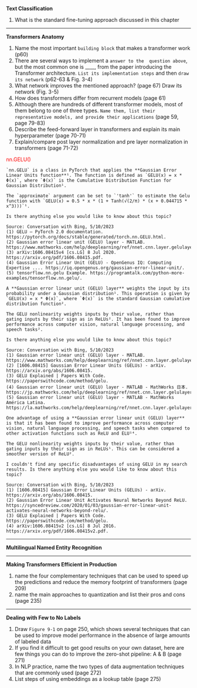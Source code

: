 **Text Classification**
1. What is the standard fine-tuning approach discussed in this chapter

---

**Transformers Anatomy**
1. Name the most important `building block` that makes a transformer work (p60)
1. There are several ways to implement a `answer to the 
  question above`, but the most common one is ____, 
  from the paper introducing the Transformer architecture. 
  `List its implementation steps` and then `draw its network` (p62-63 \& Fig. 3-4)
1. What network improves the mentioned approach? (page 67) Draw its network (Fig. 3-5)
1. How does transformers differ from recurrent models (page 61)
1. Although there are hundreds of different transformer models, most of them 
  belong to one of three types. `Name them, list their representative models,
  and provide their applications` (page 59, page 79-83)
1. Describe the feed-forward layer in transformers and explain its 
  main hyperparameter (page 70-71)
1. Explain/compare post layer normalization and pre layer normalization in 
  transformers (page 71-72)


<font color=#ff0000>nn.GELU()</font>

    `nn.GELU` is a class in PyTorch that applies the **Gaussian Error Linear Units function**¹. The function is defined as `GELU(x) = x * Φ(x)`, where `Φ(x)` is the Cumulative Distribution Function for Gaussian Distribution¹.

    The `approximate` argument can be set to `'tanh'` to estimate the Gelu function with `GELU(x) = 0.5 * x * (1 + Tanh(√(2/π) * (x + 0.044715 * x^3)))`¹.

    Is there anything else you would like to know about this topic?

    Source: Conversation with Bing, 5/10/2023
    (1) GELU — PyTorch 2.0 documentation. https://pytorch.org/docs/stable/generated/torch.nn.GELU.html.
    (2) Gaussian error linear unit (GELU) layer - MATLAB. https://www.mathworks.com/help/deeplearning/ref/nnet.cnn.layer.gelulayer.html.
    (3) arXiv:1606.08415v4 [cs.LG] 8 Jul 2020. https://arxiv.org/pdf/1606.08415.pdf.
    (4) Gaussian Error Linear Unit (GELU) - OpenGenus IQ: Computing Expertise .... https://iq.opengenus.org/gaussian-error-linear-unit/.
    (5) tensorflow.nn.gelu Example. https://programtalk.com/python-more-examples/tensorflow.nn.gelu/.

    A **Gaussian error linear unit (GELU) layer** weights the input by its probability under a Gaussian distribution¹. This operation is given by `GELU(x) = x * Φ(x)`, where `Φ(x)` is the standard Gaussian cumulative distribution function².

    The GELU nonlinearity weights inputs by their value, rather than gating inputs by their sign as in ReLUs². It has been found to improve performance across computer vision, natural language processing, and speech tasks².

    Is there anything else you would like to know about this topic?

    Source: Conversation with Bing, 5/10/2023
    (1) Gaussian error linear unit (GELU) layer - MATLAB. https://www.mathworks.com/help/deeplearning/ref/nnet.cnn.layer.gelulayer.html.
    (2) [1606.08415] Gaussian Error Linear Units (GELUs) - arXiv. https://arxiv.org/abs/1606.08415.
    (3) GELU Explained | Papers With Code. https://paperswithcode.com/method/gelu.
    (4) Gaussian error linear unit (GELU) layer - MATLAB - MathWorks 日本. https://jp.mathworks.com/help/deeplearning/ref/nnet.cnn.layer.gelulayer.html.
    (5) Gaussian error linear unit (GELU) layer - MATLAB - MathWorks América Latina. https://la.mathworks.com/help/deeplearning/ref/nnet.cnn.layer.gelulayer.html.

    One advantage of using a **Gaussian error linear unit (GELU) layer** is that it has been found to improve performance across computer vision, natural language processing, and speech tasks when compared to other activation functions such as ReLU and ELU¹⁴.

    The GELU nonlinearity weights inputs by their value, rather than gating inputs by their sign as in ReLUs¹. This can be considered a smoother version of ReLU².

    I couldn't find any specific disadvantages of using GELU in my search results. Is there anything else you would like to know about this topic?

    Source: Conversation with Bing, 5/10/2023
    (1) [1606.08415] Gaussian Error Linear Units (GELUs) - arXiv. https://arxiv.org/abs/1606.08415.
    (2) Gaussian Error Linear Unit Activates Neural Networks Beyond ReLU. https://syncedreview.com/2020/01/03/gaussian-error-linear-unit-activates-neural-networks-beyond-relu/.
    (3) GELU Explained | Papers With Code. https://paperswithcode.com/method/gelu.
    (4) arXiv:1606.08415v2 [cs.LG] 8 Jul 2016. https://arxiv.org/pdf/1606.08415v2.pdf.

---

**Multilingual Named Entity Recognition**

---

**Making Transformers Efficient in Production**
1. name the four complementary techniques that can be used to speed up the 
  predictions and reduce the memory footprint of transformers (page 209)
2. name the main approaches to quantization and list their pros and cons
  (page 235)

---

**Dealing with Few to No Labels**
1. Draw `Figure 9-1` on page 250, which shows several techniques that can be 
   used to improve model performance in the absence of large amounts of 
   labeled data
2. If you find it difficult to get good results on your own dataset, here are 
   few things you can do to improve the zero-shot pipeline: A \& B (page 271)
3. In NLP practice, name the two types of data augmentation techniques that are commonly used (page 272)
4. List steps of using embeddings as a lookup table (page 275)